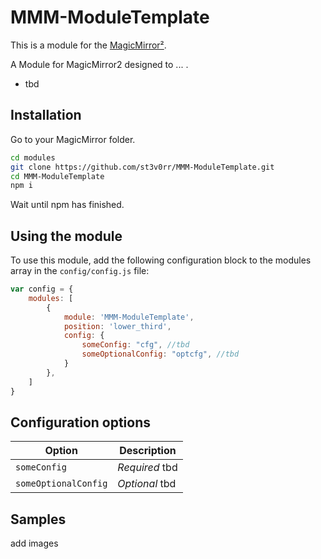 # MMM-ModuleTemplate

This is a module for the [MagicMirror²](https://github.com/MichMich/MagicMirror/).

A Module for MagicMirror2 designed to ... .

- tbd

## Installation
Go to your MagicMirror folder.
```bash
cd modules
git clone https://github.com/st3v0rr/MMM-ModuleTemplate.git
cd MMM-ModuleTemplate
npm i
```
Wait until npm has finished.

## Using the module

To use this module, add the following configuration block to the modules array in the `config/config.js` file:

```js
var config = {
    modules: [
        {
            module: 'MMM-ModuleTemplate',
            position: 'lower_third',
            config: {
                someConfig: "cfg", //tbd
                someOptionalConfig: "optcfg", //tbd
            }
        },
    ]
}
```

## Configuration options

| Option                            | Description
|-----------------                  |-----------
| `someConfig`                      | *Required* tbd
| `someOptionalConfig`              | *Optional* tbd

## Samples
add images

